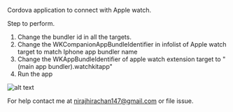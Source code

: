 Cordova application to connect with Apple watch.

Step to perform.

1. Change the bundler id in all the targets.
2. Change the WKCompanionAppBundleIdentifier in infolist of Apple watch target to match Iphone app bundler name
3. Change the WKAppBundleIdentifier of apple watch extension target to  "(main app bundler).watchkitapp"
4. Run the app

![alt text](https://imgur.com/a/I0ojnFI)








For help contact me at nirajhirachan147@gmail.com or file issue.
